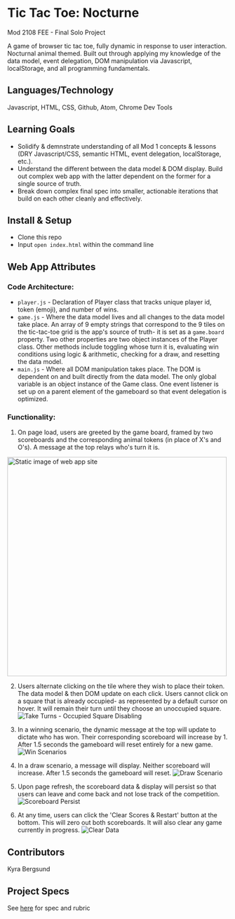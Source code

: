 # Tic Tac Toe: Nocturne 

Mod 2108 FEE - Final Solo Project

A game of browser tic tac toe, fully dynamic in response to user interaction. Nocturnal animal themed. Built out through applying my knowledge of the data model, event delegation, DOM manipulation via Javascript, localStorage, and all programming fundamentals. 

## Languages/Technology
Javascript, HTML, CSS, Github, Atom, Chrome Dev Tools

## Learning Goals
* Solidify & demnstrate understanding of all Mod 1 concepts & lessons (DRY Javascript/CSS, semantic HTML, event delegation, localStorage, etc.).
* Understand the different between the data model & DOM display. Build out complex web app with the latter dependent on the former for a single source of truth.
* Break down complex final spec into smaller, actionable iterations that build on each other cleanly and effectively.

## Install & Setup
* Clone this repo
* Input `open index.html` within the command line

## Web App Attributes 
### Code Architecture:
* `player.js` - Declaration of Player class that tracks unique player id, token (emoji), and number of wins.
* `game.js` - Where the data model lives and all changes to the data model take place. An array of 9 empty strings that correspond to the 9 tiles on the tic-tac-toe grid is the app's source of truth- it is set as a `game.board` property. Two other properties are two object instances of the Player class. Other methods include toggling whose turn it is, evaluating win conditions using logic & arithmetic, checking for a draw, and resetting the data model.
* `main.js` - Where all DOM manipulation takes place. The DOM is dependent on and built directly from the data model. The only global variable is an object instance of the Game class. One event listener is set up on a parent element of the gameboard so that event delegation is optimized.

### Functionality:
1. On page load, users are greeted by the game board, framed by two scoreboards and the corresponding animal tokens (in place of X's and O's). A message at the top relays who's turn it is.
<img width="500" alt="Static image of web app site" src="https://user-images.githubusercontent.com/49960644/135168161-fddb6b9d-1bc9-40d0-96d4-1c51f6a8580d.png">

2. Users alternate clicking on the tile where they wish to place their token. The data model & then DOM update on each click. Users cannot click on a square that is already occupied- as represented by a default cursor on hover. It will remain their turn until they choose an unoccupied square.
![Take Turns - Occupied Square Disabling](https://user-images.githubusercontent.com/49960644/135172416-bc484ca7-3f82-462a-8de6-60fba408868f.gif)

3. In a winning scenario, the dynamic message at the top will update to dictate who has won. Their corresponding scoreboard will increase by 1. After 1.5 seconds the gameboard will reset entirely for a new game.
![Win Scenarios](https://user-images.githubusercontent.com/49960644/135172734-55a30868-3223-492e-a585-f223cda97c96.gif)

4. In a draw scenario, a message will display. Neither scoreboard will increase. After 1.5 seconds the gameboard will reset. 
![Draw Scenario](https://user-images.githubusercontent.com/49960644/135173812-6aede74d-428a-4eef-a751-1fd95e9bd393.gif)

5. Upon page refresh, the scoreboard data & display will persist so that users can leave and come back and not lose track of the competition.
![Scoreboard Persist](https://user-images.githubusercontent.com/49960644/135174065-835948bf-e5ce-4101-b0d9-d69599a2b7ef.gif)

6. At any time, users can click the 'Clear Scores & Restart' button at the bottom. This will zero out both scoreboards. It will also clear any game currently in progress.
![Clear Data](https://user-images.githubusercontent.com/49960644/135174479-a1c6118a-badf-44a8-bc74-847696b4e948.gif)

## Contributors
Kyra Bergsund

## Project Specs
See [here](https://frontend.turing.edu/projects/module-1/tic-tac-toe-solo.html) for spec and rubric

